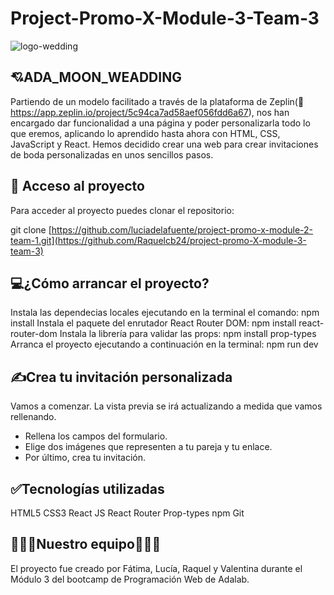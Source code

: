 # Project-Promo-X-Module-3-Team-3 

![logo-wedding](https://github.com/Raquelcb24/project-promo-X-module-3-team-3/assets/161826787/68d1e5a9-8b02-4fa6-b050-8fa64f20c201)


## 💘​ **ADA_MOON_WEADDING** 

Partiendo de un modelo facilitado a través de la plataforma de Zeplin(🔗 https://app.zeplin.io/project/5c94ca7ad58aef056fdd6a67), nos han encargado dar funcionalidad a una página y poder personalizarla todo lo que eremos, aplicando lo aprendido hasta ahora con HTML, CSS, JavaScript y React. Hemos decidido crear una web para crear invitaciones de boda personalizadas en unos sencillos pasos. 

## 📁 **Acceso al proyecto**

Para acceder al proyecto puedes clonar el repositorio:

git clone [https://github.com/luciadelafuente/project-promo-x-module-2-team-1.git](https://github.com/Raquelcb24/project-promo-X-module-3-team-3)

## 💻​**¿Cómo arrancar el proyecto?**

Instala las dependecias locales ejecutando en la terminal el comando: npm install
Instala el paquete del enrutador React Router DOM: npm install react-router-dom
Instala la librería para validar las props: npm install prop-types
Arranca el proyecto ejecutando a continuación en la terminal: npm run dev

## ​✍️​**Crea tu invitación personalizada**

Vamos a comenzar. La vista previa se irá actualizando a medida que vamos rellenando.

- Rellena los campos del formulario.
- Elige dos imágenes que representen a tu pareja y tu enlace.
- Por último, crea tu invitación. 

## ✅**Tecnologías utilizadas**

HTML5
CSS3
React JS
React Router
Prop-types
npm
Git

## ​👰🏻‍♀️​​**Nuestro equipo**​👰🏻‍♀️​​

El proyecto fue creado por Fátima, Lucía, Raquel y Valentina durante el Módulo 3 del bootcamp de Programación Web de Adalab.
